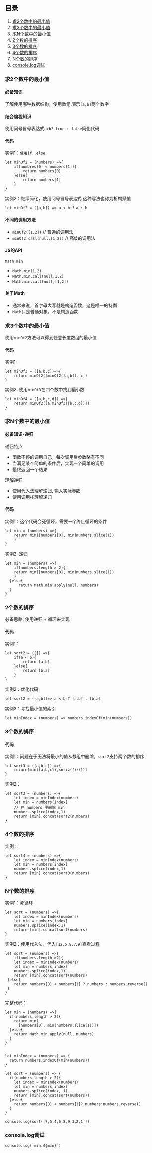 ## 目录
1. [求2个数中的最小值](#求2个数中的最小值)
2. [求3个数中的最小值](#求3个数中的最小值)
3. [求N个数中的最小值](#求N个数中的最小值)
4. [2个数的排序](#2个数的排序)
5. [3个数的排序](#3个数的排序)
6. [4个数的排序](#4个数的排序)
7. [N个数的排序](#N个数的排序)
8. [console.log调试](#console.log调试)


### 求2个数中的最小值
#### 必备知识
了解使用哪种数据结构，使用数组,表示`[a,b]`两个数字

#### 结合编程知识
使用问号冒号表达式`a>b? true : false`简化代码

#### 代码
实例1：`使用if..else`
```
let minOf2 = (numbers) =>{
    if(numbres[0] < numbers[1]){
        return numbers[0]
    }else{
        return numbers[1]
    }
}
```
实例2：继续简化，使用问号冒号表达式
这种写法也称为析构赋值
```
let minOf2 = ([a,b]) => a < b ? a : b 
```
#### 不同的调用方法
* `minOf2([1,2])` // 普通的调用法
* `minOf2.call(null,[1,2])`  // 高级的调用法

#### JS的API
 `Math.min`
* `Math.min(1,2)`
* `Math.min.call(null,1,2)` 
* `Math.min.call(null,[1,2])`

#### 关于Math
* 通常来说，首字母大写就是构造函数，这是唯一的特例
* `Math`只是普通对象，不是构造函数
### 求3个数中的最小值
使用`minOf2`方法可以得到任意长度数组的最小值
#### 代码
实例1:
```
let minOf3 = ([a,b,c])=>{
    return minOf2([minOf2([a,b]), c])
}
```
实例2: 使用`minOf3`在四个数中找到最小数
```
let minOf4 = ([a,b,c,d]) =>{
    return minOf2([a,minOf3([b,c,d])])
}
```
### 求N个数中的最小值
#### 必备知识-递归
递归特点
* 函数不停的调用自己，每次调用后参数略有不同
* 当满足某个简单的条件后，实现一个简单的调用
* 最终返回一个结果

理解递归
* 使用代入法理解递归, 输入实际参数
* 使用调用栈理解递归

#### 代码
实例1：这个代码会死循环，需要一个终止循环的条件
```
let min = (numbers) =>{
    return min([numbers[0], min(numbers.slice(1))
    )
}
```
实例2: 递归
```
let min = (numbers) =>{
    if(numbers.length > 2){
    return min([numbers[0], min(numbers.slice(1))
    )
  }else{
      retutn Math.min.apply(null, numbers)
  }
}
```
### 2个数的排序
必备思路: 使用递归 + 循环来实现
#### 代码
实例1：
```
let sort2 = ([]) =>{
    if(a < b){
        return [a,b]
    }else{
        return [b,a]
    }
}
```
实例2：优化代码
```
let sort2 = ([a,b])=> a < b ? [a,b] : [b,a]
```
实例3：寻找最小值的索引
```
let minIndex = (numbers) => numbers.indexOf(min(numbers))
```
### 3个数的排序
#### 代码
实例1：问题在于无法将最小的值从数组中删除，`sort2`支持两个数的排序
```
let sort3 = ([a,b,c]) =>{
    return[min([a,b,c]),sort2([???])]
}
```
实例2：
```
let sort3 = (numbers) =>{
    let index = minIndex(numbers)
    let min = numbers[index]
    // 在 numbers 里删除 min
    numbers.splice(index,1)
    return [min].concat(sort2(numbers)
}
```
### 4个数的排序
实例：
```
let sort4 = (numbers) =>{
    let index = minIndex(numbers)
    let min = numbers[index]
    numbers.splice(index,1)
    return [min].concat(sort3(numbers)
}
```
### N个数的排序
实例1：死循环
```
let sort = (numbers) =>{
    let index = minIndex(numbers)
    let min = numbers[index]
    numbers.splice(index,1)
    return [min].concat(sort(numbers)
}
```
实例2：使用代入法，代入`[12,5,8,7,9]`查看过程
```
let sort = (numbers) =>{
    if(numbers.length >2){
    let index = minIndex(numbers)
    let min = numbers[index]
    numbers.splice(index,1)
    return [min].concat(sort(numbers)
 }else{
    return numbers[0] < numbers[1] ? numbers : numbers.reverse()
 }
}
```
完整代码：
```
let min = (numbers) =>{
  if(numbers.length > 2){
    return min(
      [numbers[0], min(numbers.slice(1))])
  }else{
    return Math.min.apply(null, numbers)
  }
}


let minIndex = (numbers) => {
  return numbers.indexOf(min(numbers))
}

let sort = (numbers) => {
  if(numbers.length > 2){
    let index = minIndex(numbers)
    let min = numbers[index]
    numbers.splice(index, 1)
    return [min].concat(sort(numbers))
  }else{
    return numbers[0] < numbers[1]? numbers:numbers.reverse()
  }
}

console.log(sort([7,5,4,6,8,9,3,2,1]))

```
### console.log调试
```
console.log(`min:${min}`)
```
